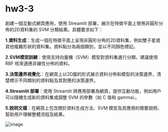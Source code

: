 # hw3-3
創建一個互動式網頁應用，使用 Streamlit 部署，展示在特徵平面上使用非圓形分佈的2D資料集的 SVM 分類結果。具體要求如下：</br>

**1.資料生成**：生成一個在特徵平面上呈現非圓形分佈的2D資料集，例如雙子星或其他複雜形狀的資料集。資料點分為兩個類別，並以不同顏色標記。</br>

**2.SVM模型訓練**：使用支持向量機（SVM）模型對資料集進行分類，建議使用 RBF 核來適應非線性分佈的資料。</br>

**3.決策邊界視覺化**：在網頁上以2D圖的形式展示資料分佈和模型的決策邊界，清楚標示不同類別的資料點及其對應的決策邊界。</br>

**4.Streamlit 部署**：使用 Streamlit 將應用部署為網頁，提供互動功能，例如用戶可以隨機生成新的資料集或調整 SVM 的參數（如 C 值和 gamma）。</br>

**5.說明文檔**：在網頁上包含關於資料生成方法、SVM 模型及其應用的簡要說明，幫助用戶理解整體流程及結果。

![image](https://github.com/user-attachments/assets/9474e41e-d1e6-4557-869a-e8ecd9d5b26c)

